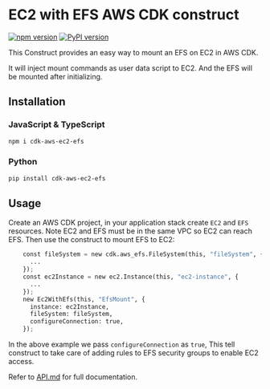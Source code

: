 # EC2 with EFS AWS CDK construct

[![npm version](https://badge.fury.io/js/cdk-aws-ec2-efs.svg)](https://badge.fury.io/js/cdk-aws-ec2-efs)
[![PyPI version](https://badge.fury.io/py/cdk-aws-ec2-efs.svg)](https://badge.fury.io/py/cdk-aws-ec2-efs)

This Construct provides an easy way to mount an EFS on EC2 in AWS CDK.

It will inject mount commands as user data script to EC2.
And the EFS will be mounted after initializing.

## Installation

### JavaScript & TypeScript

```bash
npm i cdk-aws-ec2-efs
```

### Python

```bash
pip install cdk-aws-ec2-efs
```

## Usage

Create an AWS CDK project, in your application stack create `EC2` and `EFS` resources.
Note EC2 and EFS must be in the same VPC so EC2 can reach EFS.
Then use the construct to mount EFS to EC2:

```python
    const fileSystem = new cdk.aws_efs.FileSystem(this, "fileSystem", {
      ...
    });
    const ec2Instance = new ec2.Instance(this, "ec2-instance", {
      ...
    });
    new Ec2WithEfs(this, "EfsMount", {
      instance: ec2Instance,
      fileSystem: fileSystem,
      configureConnection: true,
    });
```

In the above example we pass `configureConnection` as `true`,
This tell construct to take care of adding rules to EFS security groups to enable
EC2 access.

Refer to [API.md](./API.md) for full documentation.

